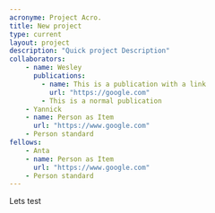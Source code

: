 ```yaml
---
acronyme: Project Acro.
title: New project
type: current
layout: project
description: "Quick project Description"
collaborators:
    - name: Wesley
      publications:
        - name: This is a publication with a link
          url: "https://google.com"
        - This is a normal publication
    - Yannick
    - name: Person as Item
      url: "https://www.google.com"
    - Person standard
fellows: 
    - Anta
    - name: Person as Item
      url: "https://www.google.com"
    - Person standard
---
```


Lets test